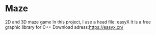 # Maze
2D and 3D maze game
In this project, I use a head file: easyX
It is a free graphic library for C++
Download adress:https://easyx.cn/
